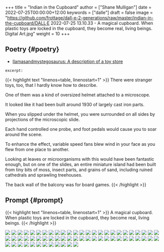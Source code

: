 +++
title = "Indian in the Cupboard"
author = ["Shane Mulligan"]
date = 2022-07-25T00:00:00+12:00
keywords = ["dalle"]
draft = false
image = "https://github.com/frottage/dall-e-2-generations/raw/master/indian-in-the-cupboard/DALL·E 2022-07-25 13.10.33 - A magical cupboard. When plastic toys are locked in the cupboard, they become real, living beings. Digital Art.jpg"
weight = 10
+++

## Poetry {#poetry}

-   [llamasandmystegosaurus: A description of a toy store](https://llamasandmystegosaurus.blogspot.com/2011/12/description-of-toy-store.html)

`excerpt:`

{{< highlight text "linenos=table, linenostart=1" >}}
There were stranger toys, too, that I hardly
know how to describe.

One of them was a kind of oversized helmet
attached to a microscope.

It looked like it had been built around 1930
of largely cast iron parts.

When you slipped under the helmet, you were
surrounded on all sides by projections of the
microscopic slide.

Each hand controlled one probe, and foot
pedals would cause you to soar around the
scene.

To enhance the effect, variable speed fans
blew wind in your face as you flew from one
place to another.

Looking at leaves or microorganisms with this
would have been fantastic enough, but on one
of the slides, an entire miniature island had
been built from tiny bits of moss, insect
parts, and grains of sand, including ruined
cathedrals and sprawling treehouses.

The back wall of the balcony was for board games.
{{< /highlight >}}


## Prompt {#prompt}

{{< highlight text "linenos=table, linenostart=1" >}}
A magical cupboard. When plastic toys are locked in the cupboard, they become
real, living beings.
{{< /highlight >}}

![](https://github.com/frottage/dall-e-2-generations/raw/master/indian-in-the-cupboard/DALL%C2%B7E%202022-07-25%2013.10.27%20-%20A%20magical%20cupboard.%20When%20plastic%20toys%20are%20locked%20in%20the%20cupboard,%20they%20become%20real,%20living%20beings.%20Digital%20Art.jpg)
![](https://github.com/frottage/dall-e-2-generations/raw/master/indian-in-the-cupboard/DALL%C2%B7E%202022-07-25%2013.10.30%20-%20A%20magical%20cupboard.%20When%20plastic%20toys%20are%20locked%20in%20the%20cupboard,%20they%20become%20real,%20living%20beings.%20Digital%20Art.jpg)
![](https://github.com/frottage/dall-e-2-generations/raw/master/indian-in-the-cupboard/DALL%C2%B7E%202022-07-25%2013.10.33%20-%20A%20magical%20cupboard.%20When%20plastic%20toys%20are%20locked%20in%20the%20cupboard,%20they%20become%20real,%20living%20beings.%20Digital%20Art.jpg)
![](https://github.com/frottage/dall-e-2-generations/raw/master/indian-in-the-cupboard/DALL%C2%B7E%202022-07-25%2013.10.37%20-%20A%20magical%20cupboard.%20When%20plastic%20toys%20are%20locked%20in%20the%20cupboard,%20they%20become%20real,%20living%20beings.%20Digital%20Art.jpg)
![](https://github.com/frottage/dall-e-2-generations/raw/master/indian-in-the-cupboard/DALL%C2%B7E%202022-07-26%2016.47.11%20-%20A%20magical%20cupboard.%20When%20plastic%20toys%20are%20locked%20in%20the%20cupboard,%20they%20become%20real,%20living%20beings.%20Digital%20Art.jpg)
![](https://github.com/frottage/dall-e-2-generations/raw/master/indian-in-the-cupboard/DALL%C2%B7E%202022-07-26%2016.47.14%20-%20A%20magical%20cupboard.%20When%20plastic%20toys%20are%20locked%20in%20the%20cupboard,%20they%20become%20real,%20living%20beings.%20Digital%20Art.jpg)
![](https://github.com/frottage/dall-e-2-generations/raw/master/indian-in-the-cupboard/DALL%C2%B7E%202022-07-26%2016.47.17%20-%20A%20magical%20cupboard.%20When%20plastic%20toys%20are%20locked%20in%20the%20cupboard,%20they%20become%20real,%20living%20beings.%20Digital%20Art.jpg)
![](https://github.com/frottage/dall-e-2-generations/raw/master/indian-in-the-cupboard/DALL%C2%B7E%202022-07-26%2016.47.19%20-%20A%20magical%20cupboard.%20When%20plastic%20toys%20are%20locked%20in%20the%20cupboard,%20they%20become%20real,%20living%20beings.%20Digital%20Art.jpg)
![](https://github.com/frottage/dall-e-2-generations/raw/master/indian-in-the-cupboard/DALL%C2%B7E%202022-07-26%2016.48.12%20-%20A%20magical%20cupboard.%20When%20plastic%20toys%20are%20locked%20in%20the%20cupboard,%20they%20become%20real,%20living%20beings.%20Digital%20Art.jpg)
![](https://github.com/frottage/dall-e-2-generations/raw/master/indian-in-the-cupboard/DALL%C2%B7E%202022-07-26%2016.48.18%20-%20A%20magical%20cupboard.%20When%20plastic%20toys%20are%20locked%20in%20the%20cupboard,%20they%20become%20real,%20living%20beings.%20Digital%20Art.jpg)
![](https://github.com/frottage/dall-e-2-generations/raw/master/indian-in-the-cupboard/DALL%C2%B7E%202022-07-26%2016.48.48%20-%20A%20magical%20cupboard.%20When%20plastic%20toys%20are%20locked%20in%20the%20cupboard,%20they%20become%20real,%20living%20beings.%20Digital%20Art.jpg)
![](https://github.com/frottage/dall-e-2-generations/raw/master/indian-in-the-cupboard/DALL%C2%B7E%202022-07-26%2016.48.53%20-%20A%20magical%20cupboard.%20When%20plastic%20toys%20are%20locked%20in%20the%20cupboard,%20they%20become%20real,%20living%20beings.%20Digital%20Art.jpg)
![](https://github.com/frottage/dall-e-2-generations/raw/master/indian-in-the-cupboard/DALL%C2%B7E%202022-07-26%2016.48.56%20-%20A%20magical%20cupboard.%20When%20plastic%20toys%20are%20locked%20in%20the%20cupboard,%20they%20become%20real,%20living%20beings.%20Digital%20Art.jpg)
![](https://github.com/frottage/dall-e-2-generations/raw/master/indian-in-the-cupboard/DALL%C2%B7E%202022-07-26%2016.49.02%20-%20A%20magical%20cupboard.%20When%20plastic%20toys%20are%20locked%20in%20the%20cupboard,%20they%20become%20real,%20living%20beings.%20Digital%20Art.jpg)
![](https://github.com/frottage/dall-e-2-generations/raw/master/indian-in-the-cupboard/DALL%C2%B7E%202022-07-26%2016.49.21%20-%20A%20magical%20cupboard.%20When%20plastic%20toys%20are%20locked%20in%20the%20cupboard,%20they%20become%20real,%20living%20beings.%20Digital%20Art.jpg)
![](https://github.com/frottage/dall-e-2-generations/raw/master/indian-in-the-cupboard/DALL%C2%B7E%202022-07-26%2016.49.27%20-%20A%20magical%20cupboard.%20When%20plastic%20toys%20are%20locked%20in%20the%20cupboard,%20they%20become%20real,%20living%20beings.%20Digital%20Art.jpg)
![](https://github.com/frottage/dall-e-2-generations/raw/master/indian-in-the-cupboard/DALL%C2%B7E%202022-07-26%2016.49.33%20-%20A%20magical%20cupboard.%20When%20plastic%20toys%20are%20locked%20in%20the%20cupboard,%20they%20become%20real,%20living%20beings.%20Digital%20Art.jpg)
![](https://github.com/frottage/dall-e-2-generations/raw/master/indian-in-the-cupboard/DALL%C2%B7E%202022-07-26%2016.49.37%20-%20A%20magical%20cupboard.%20When%20plastic%20toys%20are%20locked%20in%20the%20cupboard,%20they%20become%20real,%20living%20beings.%20Digital%20Art.jpg)
![](https://github.com/frottage/dall-e-2-generations/raw/master/indian-in-the-cupboard/DALL%C2%B7E%202022-07-26%2016.49.57%20-%20A%20magical%20cupboard.%20When%20plastic%20toys%20are%20locked%20in%20the%20cupboard,%20they%20become%20real,%20living%20beings.%20Digital%20Art.jpg)
![](https://github.com/frottage/dall-e-2-generations/raw/master/indian-in-the-cupboard/DALL%C2%B7E%202022-07-26%2016.50.02%20-%20A%20magical%20cupboard.%20When%20plastic%20toys%20are%20locked%20in%20the%20cupboard,%20they%20become%20real,%20living%20beings.%20Digital%20Art.jpg)
![](https://github.com/frottage/dall-e-2-generations/raw/master/indian-in-the-cupboard/DALL%C2%B7E%202022-07-26%2016.50.06%20-%20A%20magical%20cupboard.%20When%20plastic%20toys%20are%20locked%20in%20the%20cupboard,%20they%20become%20real,%20living%20beings.%20Digital%20Art.jpg)
![](https://github.com/frottage/dall-e-2-generations/raw/master/indian-in-the-cupboard/DALL%C2%B7E%202022-07-26%2016.50.30%20-%20A%20magical%20cupboard.%20When%20plastic%20toys%20are%20locked%20in%20the%20cupboard,%20they%20become%20real,%20living%20beings.%20Digital%20Art.jpg)
![](https://github.com/frottage/dall-e-2-generations/raw/master/indian-in-the-cupboard/DALL%C2%B7E%202022-07-26%2016.50.34%20-%20A%20magical%20cupboard.%20When%20plastic%20toys%20are%20locked%20in%20the%20cupboard,%20they%20become%20real,%20living%20beings.%20Digital%20Art.jpg)
![](https://github.com/frottage/dall-e-2-generations/raw/master/indian-in-the-cupboard/DALL%C2%B7E%202022-07-26%2016.50.40%20-%20A%20magical%20cupboard.%20When%20plastic%20toys%20are%20locked%20in%20the%20cupboard,%20they%20become%20real,%20living%20beings.%20Digital%20Art.jpg)
![](https://github.com/frottage/dall-e-2-generations/raw/master/indian-in-the-cupboard/DALL%C2%B7E%202022-07-26%2016.50.49%20-%20A%20magical%20cupboard.%20When%20plastic%20toys%20are%20locked%20in%20the%20cupboard,%20they%20become%20real,%20living%20beings.%20Digital%20Art.jpg)
![](https://github.com/frottage/dall-e-2-generations/raw/master/indian-in-the-cupboard/DALL%C2%B7E%202022-07-26%2016.51.09%20-%20A%20magical%20cupboard.%20When%20plastic%20toys%20are%20locked%20in%20the%20cupboard,%20they%20become%20real,%20living%20beings.%20Digital%20Art.jpg)
![](https://github.com/frottage/dall-e-2-generations/raw/master/indian-in-the-cupboard/DALL%C2%B7E%202022-07-26%2016.51.14%20-%20A%20magical%20cupboard.%20When%20plastic%20toys%20are%20locked%20in%20the%20cupboard,%20they%20become%20real,%20living%20beings.%20Digital%20Art.jpg)
![](https://github.com/frottage/dall-e-2-generations/raw/master/indian-in-the-cupboard/DALL%C2%B7E%202022-07-26%2016.51.20%20-%20A%20magical%20cupboard.%20When%20plastic%20toys%20are%20locked%20in%20the%20cupboard,%20they%20become%20real,%20living%20beings.%20Digital%20Art.jpg)
![](https://github.com/frottage/dall-e-2-generations/raw/master/indian-in-the-cupboard/DALL%C2%B7E%202022-07-26%2016.51.39%20-%20A%20magical%20cupboard.%20When%20plastic%20toys%20are%20locked%20in%20the%20cupboard,%20they%20become%20real,%20living%20beings.%20Digital%20Art.jpg)
![](https://github.com/frottage/dall-e-2-generations/raw/master/indian-in-the-cupboard/DALL%C2%B7E%202022-07-26%2016.51.42%20-%20A%20magical%20cupboard.%20When%20plastic%20toys%20are%20locked%20in%20the%20cupboard,%20they%20become%20real,%20living%20beings.%20Digital%20Art.jpg)
![](https://github.com/frottage/dall-e-2-generations/raw/master/indian-in-the-cupboard/DALL%C2%B7E%202022-07-26%2016.51.44%20-%20A%20magical%20cupboard.%20When%20plastic%20toys%20are%20locked%20in%20the%20cupboard,%20they%20become%20real,%20living%20beings.%20Digital%20Art.jpg)
![](https://github.com/frottage/dall-e-2-generations/raw/master/indian-in-the-cupboard/DALL%C2%B7E%202022-07-26%2016.51.47%20-%20A%20magical%20cupboard.%20When%20plastic%20toys%20are%20locked%20in%20the%20cupboard,%20they%20become%20real,%20living%20beings.%20Digital%20Art.jpg)
![](https://github.com/frottage/dall-e-2-generations/raw/master/indian-in-the-cupboard/DALL%C2%B7E%202022-07-26%2016.52.08%20-%20A%20magical%20cupboard.%20When%20plastic%20toys%20are%20locked%20in%20the%20cupboard,%20they%20become%20real,%20living%20beings.%20Digital%20Art.jpg)
![](https://github.com/frottage/dall-e-2-generations/raw/master/indian-in-the-cupboard/DALL%C2%B7E%202022-07-26%2016.52.12%20-%20A%20magical%20cupboard.%20When%20plastic%20toys%20are%20locked%20in%20the%20cupboard,%20they%20become%20real,%20living%20beings.%20Digital%20Art.jpg)
![](https://github.com/frottage/dall-e-2-generations/raw/master/indian-in-the-cupboard/DALL%C2%B7E%202022-07-26%2016.52.15%20-%20A%20magical%20cupboard.%20When%20plastic%20toys%20are%20locked%20in%20the%20cupboard,%20they%20become%20real,%20living%20beings.%20Digital%20Art.jpg)
![](https://github.com/frottage/dall-e-2-generations/raw/master/indian-in-the-cupboard/DALL%C2%B7E%202022-07-26%2016.52.19%20-%20A%20magical%20cupboard.%20When%20plastic%20toys%20are%20locked%20in%20the%20cupboard,%20they%20become%20real,%20living%20beings.%20Digital%20Art.jpg)
![](https://github.com/frottage/dall-e-2-generations/raw/master/indian-in-the-cupboard/DALL%C2%B7E%202022-07-26%2016.52.40%20-%20A%20magical%20cupboard.%20When%20plastic%20toys%20are%20locked%20in%20the%20cupboard,%20they%20become%20real,%20living%20beings.%20Digital%20Art.jpg)
![](https://github.com/frottage/dall-e-2-generations/raw/master/indian-in-the-cupboard/DALL%C2%B7E%202022-07-26%2016.52.48%20-%20A%20magical%20cupboard.%20When%20plastic%20toys%20are%20locked%20in%20the%20cupboard,%20they%20become%20real,%20living%20beings.%20Digital%20Art.jpg)
![](https://github.com/frottage/dall-e-2-generations/raw/master/indian-in-the-cupboard/DALL%C2%B7E%202022-07-26%2016.52.55%20-%20A%20magical%20cupboard.%20When%20plastic%20toys%20are%20locked%20in%20the%20cupboard,%20they%20become%20real,%20living%20beings.%20Digital%20Art.jpg)
![](https://github.com/frottage/dall-e-2-generations/raw/master/indian-in-the-cupboard/DALL%C2%B7E%202022-07-26%2016.53.14%20-%20A%20magical%20cupboard.%20When%20plastic%20toys%20are%20locked%20in%20the%20cupboard,%20they%20become%20real,%20living%20beings.%20Digital%20Art.jpg)
![](https://github.com/frottage/dall-e-2-generations/raw/master/indian-in-the-cupboard/DALL%C2%B7E%202022-07-26%2016.53.19%20-%20A%20magical%20cupboard.%20When%20plastic%20toys%20are%20locked%20in%20the%20cupboard,%20they%20become%20real,%20living%20beings.%20Digital%20Art.jpg)
![](https://github.com/frottage/dall-e-2-generations/raw/master/indian-in-the-cupboard/DALL%C2%B7E%202022-07-26%2016.53.23%20-%20A%20magical%20cupboard.%20When%20plastic%20toys%20are%20locked%20in%20the%20cupboard,%20they%20become%20real,%20living%20beings.%20Digital%20Art.jpg)
![](https://github.com/frottage/dall-e-2-generations/raw/master/indian-in-the-cupboard/DALL%C2%B7E%202022-07-26%2016.53.27%20-%20A%20magical%20cupboard.%20When%20plastic%20toys%20are%20locked%20in%20the%20cupboard,%20they%20become%20real,%20living%20beings.%20Digital%20Art.jpg)
![](https://github.com/frottage/dall-e-2-generations/raw/master/indian-in-the-cupboard/DALL%C2%B7E%202022-07-26%2016.53.46%20-%20A%20magical%20cupboard.%20When%20plastic%20toys%20are%20locked%20in%20the%20cupboard,%20they%20become%20real,%20living%20beings.%20Digital%20Art.jpg)
![](https://github.com/frottage/dall-e-2-generations/raw/master/indian-in-the-cupboard/DALL%C2%B7E%202022-07-26%2016.53.50%20-%20A%20magical%20cupboard.%20When%20plastic%20toys%20are%20locked%20in%20the%20cupboard,%20they%20become%20real,%20living%20beings.%20Digital%20Art.jpg)
![](https://github.com/frottage/dall-e-2-generations/raw/master/indian-in-the-cupboard/DALL%C2%B7E%202022-07-26%2016.53.53%20-%20A%20magical%20cupboard.%20When%20plastic%20toys%20are%20locked%20in%20the%20cupboard,%20they%20become%20real,%20living%20beings.%20Digital%20Art.jpg)
![](https://github.com/frottage/dall-e-2-generations/raw/master/indian-in-the-cupboard/DALL%C2%B7E%202022-07-26%2016.53.57%20-%20A%20magical%20cupboard.%20When%20plastic%20toys%20are%20locked%20in%20the%20cupboard,%20they%20become%20real,%20living%20beings.%20Digital%20Art.jpg)
![](https://github.com/frottage/dall-e-2-generations/raw/master/indian-in-the-cupboard/DALL%C2%B7E%202022-07-26%2016.54.19%20-%20A%20magical%20cupboard.%20When%20plastic%20toys%20are%20locked%20in%20the%20cupboard,%20they%20become%20real,%20living%20beings.%20Digital%20Art.jpg)
![](https://github.com/frottage/dall-e-2-generations/raw/master/indian-in-the-cupboard/DALL%C2%B7E%202022-07-26%2016.54.24%20-%20A%20magical%20cupboard.%20When%20plastic%20toys%20are%20locked%20in%20the%20cupboard,%20they%20become%20real,%20living%20beings.%20Digital%20Art.jpg)
![](https://github.com/frottage/dall-e-2-generations/raw/master/indian-in-the-cupboard/DALL%C2%B7E%202022-07-26%2016.54.28%20-%20A%20magical%20cupboard.%20When%20plastic%20toys%20are%20locked%20in%20the%20cupboard,%20they%20become%20real,%20living%20beings.%20Digital%20Art.jpg)
![](https://github.com/frottage/dall-e-2-generations/raw/master/indian-in-the-cupboard/DALL%C2%B7E%202022-07-26%2016.54.33%20-%20A%20magical%20cupboard.%20When%20plastic%20toys%20are%20locked%20in%20the%20cupboard,%20they%20become%20real,%20living%20beings.%20Digital%20Art.jpg)
![](https://github.com/frottage/dall-e-2-generations/raw/master/indian-in-the-cupboard/DALL%C2%B7E%202022-07-26%2016.54.53%20-%20A%20magical%20cupboard.%20When%20plastic%20toys%20are%20locked%20in%20the%20cupboard,%20they%20become%20real,%20living%20beings.%20Digital%20Art.jpg)
![](https://github.com/frottage/dall-e-2-generations/raw/master/indian-in-the-cupboard/DALL%C2%B7E%202022-07-26%2016.54.56%20-%20A%20magical%20cupboard.%20When%20plastic%20toys%20are%20locked%20in%20the%20cupboard,%20they%20become%20real,%20living%20beings.%20Digital%20Art.jpg)
![](https://github.com/frottage/dall-e-2-generations/raw/master/indian-in-the-cupboard/DALL%C2%B7E%202022-07-26%2016.55.00%20-%20A%20magical%20cupboard.%20When%20plastic%20toys%20are%20locked%20in%20the%20cupboard,%20they%20become%20real,%20living%20beings.%20Digital%20Art.jpg)
![](https://github.com/frottage/dall-e-2-generations/raw/master/indian-in-the-cupboard/DALL%C2%B7E%202022-07-26%2016.55.02%20-%20A%20magical%20cupboard.%20When%20plastic%20toys%20are%20locked%20in%20the%20cupboard,%20they%20become%20real,%20living%20beings.%20Digital%20Art.jpg)
![](https://github.com/frottage/dall-e-2-generations/raw/master/indian-in-the-cupboard/DALL%C2%B7E%202022-07-26%2016.55.25%20-%20A%20magical%20cupboard.%20When%20plastic%20toys%20are%20locked%20in%20the%20cupboard,%20they%20become%20real,%20living%20beings.%20Digital%20Art.jpg)
![](https://github.com/frottage/dall-e-2-generations/raw/master/indian-in-the-cupboard/DALL%C2%B7E%202022-07-26%2016.55.27%20-%20A%20magical%20cupboard.%20When%20plastic%20toys%20are%20locked%20in%20the%20cupboard,%20they%20become%20real,%20living%20beings.%20Digital%20Art.jpg)
![](https://github.com/frottage/dall-e-2-generations/raw/master/indian-in-the-cupboard/DALL%C2%B7E%202022-07-26%2016.55.30%20-%20A%20magical%20cupboard.%20When%20plastic%20toys%20are%20locked%20in%20the%20cupboard,%20they%20become%20real,%20living%20beings.%20Digital%20Art.jpg)
![](https://github.com/frottage/dall-e-2-generations/raw/master/indian-in-the-cupboard/DALL%C2%B7E%202022-07-26%2016.55.34%20-%20A%20magical%20cupboard.%20When%20plastic%20toys%20are%20locked%20in%20the%20cupboard,%20they%20become%20real,%20living%20beings.%20Digital%20Art.jpg)
![](https://github.com/frottage/dall-e-2-generations/raw/master/indian-in-the-cupboard/DALL%C2%B7E%202022-07-26%2016.56.02%20-%20A%20magical%20cupboard.%20When%20plastic%20toys%20are%20locked%20in%20the%20cupboard,%20they%20become%20real,%20living%20beings.%20Digital%20Art.jpg)
![](https://github.com/frottage/dall-e-2-generations/raw/master/indian-in-the-cupboard/DALL%C2%B7E%202022-07-26%2016.56.05%20-%20A%20magical%20cupboard.%20When%20plastic%20toys%20are%20locked%20in%20the%20cupboard,%20they%20become%20real,%20living%20beings.%20Digital%20Art.jpg)
![](https://github.com/frottage/dall-e-2-generations/raw/master/indian-in-the-cupboard/DALL%C2%B7E%202022-07-26%2016.56.09%20-%20A%20magical%20cupboard.%20When%20plastic%20toys%20are%20locked%20in%20the%20cupboard,%20they%20become%20real,%20living%20beings.%20Digital%20Art.jpg)
